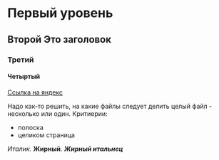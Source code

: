 # Первый уровень
## Второй Это заголовок
### Третий
#### Четыртый

[Ссылка на яндекс](https://yandex.ru)

Надо как-то решить, на какие файлы следует делить целый файл - несколько или один. Критиерии:
 - полоска
 - целиком страница
 
_Италик._
**Жирный**.
***Жирный итальнец***
